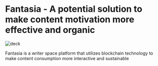 # Fantasia - A potential solution to make content motivation more effective and organic

![deck](https://slidesgo.com/editor/share/9d18273d-9203-4346-92e5-a08d5f3b4a26?embed=0&expires=1727581430&signature=5a0dffa6783e9276e69a305d5dc5be5dba92f35eb42d304e6bbc88116f8d83ea#rs=link)

Fantasia is a writer space platform that utilizes blockchain technology to make content consumption more interactive and sustainable